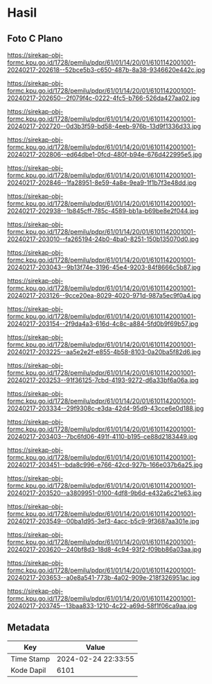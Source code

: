 # Hasil

## Foto C Plano

https://sirekap-obj-formc.kpu.go.id/1728/pemilu/pdpr/61/01/14/20/01/6101142001001-20240217-202618--52bce5b3-c650-487b-8a38-9346620e442c.jpg

https://sirekap-obj-formc.kpu.go.id/1728/pemilu/pdpr/61/01/14/20/01/6101142001001-20240217-202650--2f079f4c-0222-4fc5-b766-526da427aa02.jpg

https://sirekap-obj-formc.kpu.go.id/1728/pemilu/pdpr/61/01/14/20/01/6101142001001-20240217-202720--0d3b3f59-bd58-4eeb-976b-13d9f1336d33.jpg

https://sirekap-obj-formc.kpu.go.id/1728/pemilu/pdpr/61/01/14/20/01/6101142001001-20240217-202806--ed64dbe1-0fcd-480f-b94e-676d422995e5.jpg

https://sirekap-obj-formc.kpu.go.id/1728/pemilu/pdpr/61/01/14/20/01/6101142001001-20240217-202846--1fa28951-8e59-4a8e-9ea9-1f1b7f3e48dd.jpg

https://sirekap-obj-formc.kpu.go.id/1728/pemilu/pdpr/61/01/14/20/01/6101142001001-20240217-202938--1b845cff-785c-4589-bb1a-b69be8e2f044.jpg

https://sirekap-obj-formc.kpu.go.id/1728/pemilu/pdpr/61/01/14/20/01/6101142001001-20240217-203010--fa265194-24b0-4ba0-8251-150b135070d0.jpg

https://sirekap-obj-formc.kpu.go.id/1728/pemilu/pdpr/61/01/14/20/01/6101142001001-20240217-203043--9b13f74e-3196-45e4-9203-84f8666c5b87.jpg

https://sirekap-obj-formc.kpu.go.id/1728/pemilu/pdpr/61/01/14/20/01/6101142001001-20240217-203126--9cce20ea-8029-4020-971d-987a5ec9f0a4.jpg

https://sirekap-obj-formc.kpu.go.id/1728/pemilu/pdpr/61/01/14/20/01/6101142001001-20240217-203154--2f9da4a3-616d-4c8c-a884-5fd0b9f69b57.jpg

https://sirekap-obj-formc.kpu.go.id/1728/pemilu/pdpr/61/01/14/20/01/6101142001001-20240217-203225--aa5e2e2f-e855-4b58-8103-0a20ba5f82d6.jpg

https://sirekap-obj-formc.kpu.go.id/1728/pemilu/pdpr/61/01/14/20/01/6101142001001-20240217-203253--91f36125-7cbd-4193-9272-d6a33bf6a06a.jpg

https://sirekap-obj-formc.kpu.go.id/1728/pemilu/pdpr/61/01/14/20/01/6101142001001-20240217-203334--29f9308c-e3da-42d4-95d9-43cce6e0d188.jpg

https://sirekap-obj-formc.kpu.go.id/1728/pemilu/pdpr/61/01/14/20/01/6101142001001-20240217-203403--7bc6fd06-491f-4110-b195-ce88d2183449.jpg

https://sirekap-obj-formc.kpu.go.id/1728/pemilu/pdpr/61/01/14/20/01/6101142001001-20240217-203451--bda8c996-e766-42cd-927b-166e037b6a25.jpg

https://sirekap-obj-formc.kpu.go.id/1728/pemilu/pdpr/61/01/14/20/01/6101142001001-20240217-203520--a3809951-0100-4df8-9b6d-e432a6c21e63.jpg

https://sirekap-obj-formc.kpu.go.id/1728/pemilu/pdpr/61/01/14/20/01/6101142001001-20240217-203549--00ba1d95-3ef3-4acc-b5c9-9f3687aa301e.jpg

https://sirekap-obj-formc.kpu.go.id/1728/pemilu/pdpr/61/01/14/20/01/6101142001001-20240217-203620--240bf8d3-18d8-4c94-93f2-f09bb86a03aa.jpg

https://sirekap-obj-formc.kpu.go.id/1728/pemilu/pdpr/61/01/14/20/01/6101142001001-20240217-203653--a0e8a541-773b-4a02-909e-218f326951ac.jpg

https://sirekap-obj-formc.kpu.go.id/1728/pemilu/pdpr/61/01/14/20/01/6101142001001-20240217-203745--13baa833-1210-4c22-a69d-58f1f06ca9aa.jpg


## Metadata

| Key        | Value               |
| ---------- | ------------------- |
| Time Stamp | 2024-02-24 22:33:55 |
| Kode Dapil | 6101                |



